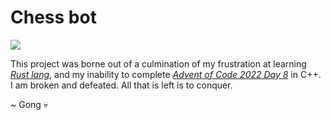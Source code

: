 # Chess bot

![](https://images.chesscomfiles.com/uploads/v1/images_users/tiny_mce/brasileirosim/phpaRm8GF.jpeg)

This project was borne out of a culmination of my frustration at learning [*Rust lang*](https://www.rust-lang.org/), and my inability to complete [*Advent of Code 2022 Day 8*](https://adventofcode.com/2022/day/8) in C++. I am broken and defeated. All that is left is to conquer.
   
  
~ Gong 💀
